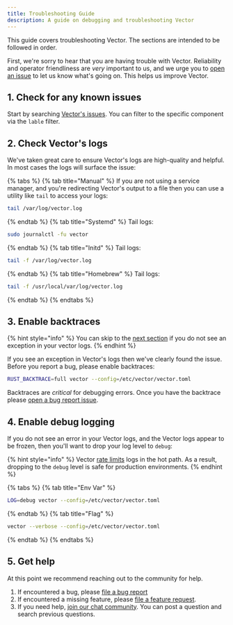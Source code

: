 ```yaml
---
title: Troubleshooting Guide
description: A guide on debugging and troubleshooting Vector
---
```


This guide covers troubleshooting Vector. The sections are intended to be
followed in order.

First, we're sorry to hear that you are having trouble with Vector. Reliability
and operator friendliness are _very_ important to us, and we urge you to
[open an issue][urls.new_bug_report] to let us know what's going on. This helps
us improve Vector.

## 1. Check for any known issues

Start by searching [Vector's issues][urls.vector_issues]. You can filter
to the specific component via the `lable` filter.

## 2. Check Vector's logs

We've taken great care to ensure Vector's logs are high-quality and helpful.
In most cases the logs will surface the issue:

{% tabs %}
{% tab title="Manual" %}
If you are not using a service manager, and you're redirecting Vector's
output to a file then you can use a utility like `tail` to access your logs:

```bash
tail /var/log/vector.log
```
{% endtab %}
{% tab title="Systemd" %}
Tail logs:

```bash
sudo journalctl -fu vector
```
{% endtab %}
{% tab title="Initd" %}
Tail logs:

```bash
tail -f /var/log/vector.log
```
{% endtab %}
{% tab title="Homebrew" %}
Tail logs:

```bash
tail -f /usr/local/var/log/vector.log
```
{% endtab %}
{% endtabs %}

## 3. Enable backtraces

{% hint style="info" %}
You can skip to the [next section](#3-enable-debug-logging) if you do not
see an exception in your vector logs.
{% endhint %}

If you see an exception in Vector's logs then we've clearly found the issue.
Before you report a bug, please enable backtraces:

```bash
RUST_BACKTRACE=full vector --config=/etc/vector/vector.toml
```

Backtraces are _critical_ for debugging errors. Once you have the backtrace
please [open a bug report issue][urls.new_bug_report].

## 4. Enable debug logging

If you do not see an error in your Vector logs, and the Vector logs appear
to be frozen, then you'll want to drop your log level to `debug`:

{% hint style="info" %}
Vector [rate limits][docs.monitoring#rate-limiting] logs in the hot path.
As a result, dropping to the `debug` level is safe for production environments.
{% endhint %}

{% tabs %}
{% tab title="Env Var" %}
```bash
LOG=debug vector --config=/etc/vector/vector.toml
```
{% endtab %}
{% tab title="Flag" %}
```bash
vector --verbose --config=/etc/vector/vector.toml
```
{% endtab %}
{% endtabs %}

## 5. Get help

At this point we recommend reaching out to the community for help.

1. If encountered a bug, please [file a bug report][urls.new_bug_report]
2. If encountered a missing feature, please [file a feature request][urls.new_feature_request].
3. If you need help, [join our chat community][urls.vector_chat]. You can post a question and search previous questions.


[docs.monitoring#rate-limiting]: ../administration/monitoring#rate-limiting
[urls.new_bug_report]: https://github.com/timberio/vector/issues/new?labels=Type%3A+Bug
[urls.new_feature_request]: https://github.com/timberio/vector/issues/new?labels=Type%3A+New+Feature
[urls.vector_chat]: https://chat.vector.dev
[urls.vector_issues]: https://github.com/timberio/vector/issues
